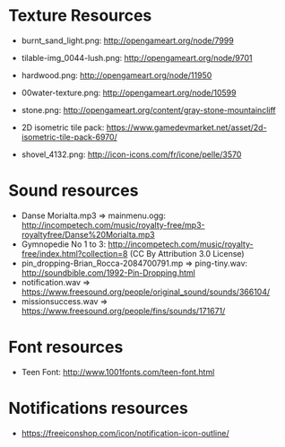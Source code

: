 # Texture Resources

* burnt_sand_light.png: http://opengameart.org/node/7999
* tilable-img_0044-lush.png: http://opengameart.org/node/9701
* hardwood.png: http://opengameart.org/node/11950
* 00water-texture.png: http://opengameart.org/node/10599
* stone.png: http://opengameart.org/content/gray-stone-mountaincliff

* 2D isometric tile pack: https://www.gamedevmarket.net/asset/2d-isometric-tile-pack-6970/
* shovel_4132.png: http://icon-icons.com/fr/icone/pelle/3570

# Sound resources
* Danse Morialta.mp3 => mainmenu.ogg: http://incompetech.com/music/royalty-free/mp3-royaltyfree/Danse%20Morialta.mp3
* Gymnopedie No 1 to 3: http://incompetech.com/music/royalty-free/index.html?collection=8 (CC By Attribution 3.0 License)
* pin_dropping-Brian_Rocca-2084700791.mp => ping-tiny.wav: http://soundbible.com/1992-Pin-Dropping.html
* notification.wav => https://www.freesound.org/people/original_sound/sounds/366104/
* missionsuccess.wav => https://www.freesound.org/people/fins/sounds/171671/

# Font resources

* Teen Font: http://www.1001fonts.com/teen-font.html

# Notifications resources
* https://freeiconshop.com/icon/notification-icon-outline/
